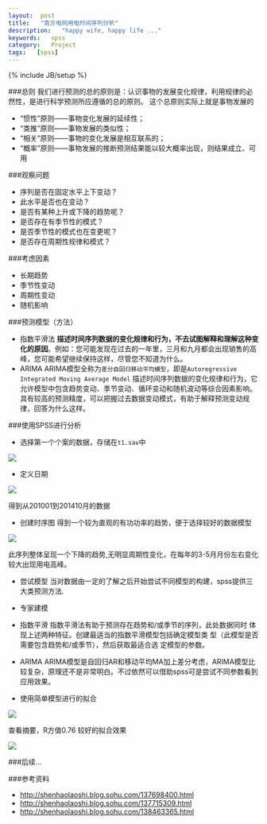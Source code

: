 ```yaml
---
layout:  post
title:   "南方电网用电时间序列分析"
description:   "happy wife, happy life ..."
keywords:   spss
category:   Project
tags:   [spss] 
---
```



{% include JB/setup %}

###总则
我们进行预测的总的原则是：认识事物的发展变化规律，利用规律的必然性，是进行科学预测所应遵循的总的原则。
这个总原则实际上就是事物发展的

-  “惯性”原则——事物变化发展的延续性；
-  “类推”原则——事物发展的类似性；
-  “相关”原则——事物的变化发展是相互联系的；
-  “概率”原则——事物发展的推断预测结果能以较大概率出现，则结果成立、可用

<!--more-->

###观察问题
- 序列是否在固定水平上下变动？
- 此水平是否也在变动？
- 是否有某种上升或下降的趋势呢？
- 是否存在有季节性的模式？
- 是否季节性的模式也在变更呢？
- 是否存在周期性规律和模式？

###考虑因素
- 长期趋势
- 季节性变动
- 周期性变动
- 随机影响

###预测模型（方法）
- 指数平滑法
**描述时间序列数据的变化规律和行为，不去试图解释和理解这种变化的原因**。例如：您可能发现在过去的一年里，三月和九月都会出现销售的高峰，您可能希望继续保持这样，尽管您不知道为什么。
- ARIMA
ARIMA模型全称为`差分自回归移动平均模型`，即是`Autoregressive Integrated Moving Average Model`
描述时间序列数据的变化规律和行为，它允许模型中包含趋势变动、季节变动、循环变动和随机波动等综合因素影响。具有较高的预测精度，可以把握过去数据变动模式，有助于解释预测变动规律，回答为什么这样。

###使用SPSS进行分析
- 选择第一个个案的数据，存储在`t1.sav`中

![](http://needpp.qiniudn.com/2014/11/06/ac33f891-65c1-11e4-a7aa-91dc75eb35eb.png)

- 定义日期

![](http://needpp.qiniudn.com/2014/11/06/ac3368a1-65c1-11e4-88e8-099ee4498c3d.png)

得到从201001到201410月的数据

- 创建时序图
得到一个较为直观的有功功率的趋势，便于选择较好的数据模型

![](http://needpp.qiniudn.com/2014/11/06/ac7fcaee-65c1-11e4-8d23-099ee4498c3d.png)

此序列整体呈现一个下降的趋势,无明显周期性变化，在每年的3-5月月份左右变化较大出现用电高峰。

- 尝试模型
当对数据由一定的了解之后开始尝试不同模型的构建，spss提供三大类预测方法.
 - 专家建模
 - 指数平滑
 指数平滑法有助于预测存在趋势和/或季节的序列，此处数据同时 体现上述两种特征。创建最适当的指数平滑模型包括确定模型类 型（此模型是否需要包含趋势和/或季节），然后获取最适合选 定模型的参数。
 - ARIMA
 ARIMA模型是自回归AR和移动平均MA加上差分考虑，ARIMA模型比较复杂，原理还不是非常明白。不过依然可以借助spss可是尝试不同参数看到应用效果。

- 使用简单模型进行的拟合

![](http://needpp.qiniudn.com/2014/11/06/ac5b2680-65c1-11e4-8ea6-099ee4498c3d.png)

查看摘要，R方值0.76 较好的拟合效果

![](http://needpp.qiniudn.com/2014/11/06/cf46fa82-65c1-11e4-abb4-91dc75eb35eb.png)


###后续...




###参考资料
- http://shenhaolaoshi.blog.sohu.com/137698400.html
- http://shenhaolaoshi.blog.sohu.com/137715309.html
- http://shenhaolaoshi.blog.sohu.com/138463365.html



